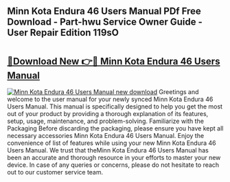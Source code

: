## Minn Kota Endura 46 Users Manual PDf Free Download - Part-hwu Service Owner Guide - User Repair Edition 119sO

# <h2><a href="http://bc71436.oget.top/?id=Minn+Kota+Endura+46+Users+Manual">🔗Download New 👉🔴 Minn Kota Endura 46 Users Manual</a></h2>

[![Minn Kota Endura 46 Users Manual new download](https://i.imgur.com/5g1atiW.png)](http://bc71436.oget.top/?id=Minn+Kota+Endura+46+Users+Manual)
Greetings and welcome to the user manual for your newly synced Minn Kota Endura 46 Users Manual. This manual is specifically designed to help you get the most out of your product by providing a thorough explanation of its features, setup, usage, maintenance, and problem-solving. Familiarize with the Packaging Before discarding the packaging, please ensure you have kept all necessary accessories Minn Kota Endura 46 Users Manual. Enjoy the convenience of list of features while using your new Minn Kota Endura 46 Users Manual. We trust that theMinn Kota Endura 46 Users Manual has been an accurate and thorough resource in your efforts to master your new device. In case of any queries or concerns, please do not hesitate to reach out to our customer service team.
